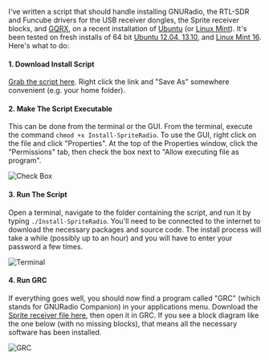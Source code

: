 I've written a script that should handle installing GNURadio, the RTL-SDR and Funcube drivers for the USB receiver dongles, the Sprite receiver blocks, and [GQRX](http://gqrx.dk/), on a recent installation of [Ubuntu](http://www.ubuntu.com/) (or [Linux Mint](http://linuxmint.com/)). It's been tested on fresh installs of 64 bit [Ubuntu 12.04, 13.10](http://www.ubuntu.com/download/desktop), and [Linux Mint 16](http://www.linuxmint.com/download.php). Here's what to do:

#### 1. Download Install Script
[Grab the script here](https://raw.github.com/zacinaction/kicksat-groundstation/master/Install-SpriteRadio). Right click the link and "Save As" somewhere convenient (e.g. your home folder).

#### 2. Make The Script Executable
This can be done from the terminal or the GUI. From the terminal, execute the command `chmod +x Install-SpriteRadio`. To use the GUI, right click on the file and click "Properties". At the top of the Properties window, click the "Permissions" tab, then check the box next to "Allow executing file as program".

![Check Box](https://dl.dropboxusercontent.com/u/19178351/GItHub%20Wiki%20Pictures/GNURadio_CheckBox.png)

#### 3. Run The Script
Open a terminal, navigate to the folder containing the script, and run it by typing `./Install-SpriteRadio`. You'll need to be connected to the internet to download the necessary packages and source code. The install process will take a while (possibly up to an hour) and you will have to enter your password a few times.

![Terminal](https://dl.dropboxusercontent.com/u/19178351/GItHub%20Wiki%20Pictures/GNURadio_Term.png)

#### 4. Run GRC
If everything goes well, you should now find a program called "GRC" (which stands for GNURadio Companion) in your applications menu. Download the [Sprite receiver file here](https://raw.github.com/zacinaction/kicksat-groundstation/master/Sprite%20Receiver.grc), then open it in GRC. If you see a block diagram like the one below (with no missing blocks), that means all the necessary software has been installed.

![GRC](https://dl.dropboxusercontent.com/u/19178351/GItHub%20Wiki%20Pictures/GNURadio_GRC.png)